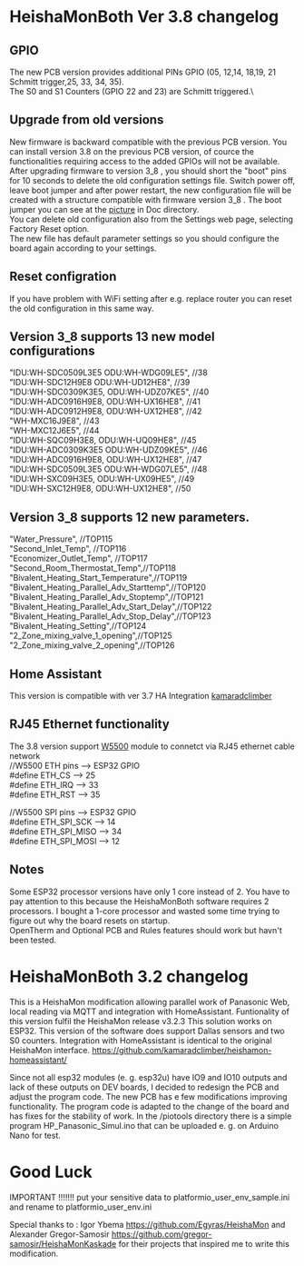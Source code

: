 # HeishaMonBoth Ver 3.8 changelog
## GPIO 
The new PCB version provides additional PINs GPIO (05, 12,14, 18,19, 21 Schmitt trigger,25, 33, 34, 35).\
The S0 and S1 Counters  (GPIO 22 and 23) are Schmitt triggered.\


## Upgrade from old versions
New firmware is  backward compatible with the previous PCB version. You can install version 3.8 on the previous PCB version, of cource the functionalities requiring access to the added GPIOs will not be available.\
After upgrading firmware to version 3_8 , you should short the "boot" pins for 10 seconds to delete the old configuration settings file. Switch power off, leave boot jumper and after power restart, the new configuration file will be created with a structure compatible with firmware version 3_8 . The boot jumper you can see at the [picture](https://github.com/salakrzy/HeishaMonBoth/blob/main/Doc/Board%20set%20in%20Boot%20or%20Reset%20mode.jpg) in Doc directory.\
You can delete old configuration also from the Settings web page, selecting Factory Reset option.\
The new file has default parameter settings so you should configure the board again according to your settings.
## Reset configration
If you have problem with WiFi setting after e.g. replace router you can reset the old configuration in this same way. 


## Version 3_8 supports 13 new model configurations
  "IDU:WH-SDC0509L3E5 ODU:WH-WDG09LE5", //38\
  "IDU:WH-SDC12H9E8 ODU:WH-UD12HE8", //39\
  "IDU:WH-SDC0309K3E5, ODU:WH-UDZ07KE5", //40\
  "IDU:WH-ADC0916H9E8, ODU:WH-UX16HE8", //41\
  "IDU:WH-ADC0912H9E8, ODU:WH-UX12HE8", //42\
  "WH-MXC16J9E8", //43\
  "WH-MXC12J6E5", //44\
  "IDU:WH-SQC09H3E8, ODU:WH-UQ09HE8", //45\
  "IDU:WH-ADC0309K3E5 ODU:WH-UDZ09KE5", //46\
  "IDU:WH-ADC0916H9E8, ODU:WH-UX12HE8", //47\
  "IDU:WH-SDC0509L3E5 ODU:WH-WDG07LE5", //48\
  "IDU:WH-SXC09H3E5, ODU:WH-UX09HE5", //49\
  "IDU:WH-SXC12H9E8, ODU:WH-UX12HE8", //50
## Version 3_8 supports 12 new parameters.
  "Water_Pressure",          //TOP115\
  "Second_Inlet_Temp",       //TOP116\
  "Economizer_Outlet_Temp",  //TOP117\
  "Second_Room_Thermostat_Temp",//TOP118\
  "Bivalent_Heating_Start_Temperature",//TOP119\
  "Bivalent_Heating_Parallel_Adv_Starttemp",//TOP120\
  "Bivalent_Heating_Parallel_Adv_Stoptemp",//TOP121\
  "Bivalent_Heating_Parallel_Adv_Start_Delay",//TOP122\
  "Bivalent_Heating_Parallel_Adv_Stop_Delay",//TOP123\
  "Bivalent_Heating_Setting",//TOP124\
  "2_Zone_mixing_valve_1_opening",//TOP125\
  "2_Zone_mixing_valve_2_opening",//TOP126
## Home Assistant 
This version is compatible with ver 3.7 HA Integration [kamaradclimber](https://github.com/kamaradclimber/heishamon-homeassistant)
## RJ45 Ethernet functionality
The 3.8 version support [W5500](https://github.com/salakrzy/HeishaMonBoth/blob/main/Doc/Connecting%20%20W5500%20Ethernet%20module.PNG) module to connetct via RJ45 ethernet cable network\
//W5500 ETH pins	-->	ESP32 GPIO\
#define ETH_CS    -->      25\
#define ETH_IRQ    -->     33\
#define ETH_RST    -->     35

//W5500  SPI pins	-->	ESP32 GPIO\
#define ETH_SPI_SCK   -->  14\
#define ETH_SPI_MISO  -->  34\
#define ETH_SPI_MOSI  -->  12

## Notes
Some ESP32 processor versions have only 1 core instead of 2. You have to pay attention to this because the HeishaMonBoth software requires 2 processors. I bought a 1-core processor and wasted some time trying to figure out why the board resets on startup.\
OpenTherm and Optional PCB and Rules features should work but havn't been tested.





# HeishaMonBoth 3.2 changelog
This is a HeishaMon modification allowing parallel work of Panasonic Web, local reading via MQTT and integration with HomeAssistant.
Funtionality of this version fulfil the HeishaMon release v3.2.3
This solution works on ESP32.
This version of the software does support Dallas sensors and two S0 counters.
Integration with HomeAssistant is identical to the original HeishaMon interface. https://github.com/kamaradclimber/heishamon-homeassistant/

Since not all esp32 modules (e. g. esp32u) have IO9 and IO10 outputs and lack of these outputs on DEV boards, 
I decided to redesign the PCB and adjust the program code. The new PCB has e few modifications improving functionality.
The program code is adapted to the change of the board and has fixes for the stability of work.
In the /piotools directory there is a simple program HP_Panasonic_Simul.ino that can be uploaded e. g. on Arduino Nano for test.

# Good Luck

IMPORTANT !!!!!!! put your sensitive data to platformio_user_env_sample.ini and rename to platformio_user_env.ini

Special thanks to :
Igor Ybema https://github.com/Egyras/HeishaMon 
and 
Alexander Gregor-Samosir https://github.com/gregor-samosir/HeishaMonKaskade
for their projects that inspired me to write this modification.

